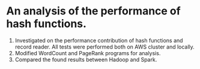 # An analysis of the performance of hash functions.
1. Investigated on the performance contribution of hash functions and record reader. All tests were performed both on AWS cluster and locally.
2. Modified WordCount and PageRank programs for analysis.
3. Compared the found results between Hadoop and Spark.
